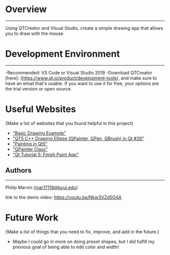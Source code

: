 # Overview
---
Using QTCreator and Visual Studio, create a simple drawing app that allows you to draw with the mouse


# Development Environment
---
 -Recommended: VS Code or Visual Studio 2019
 -Download QTCreator [here]: (https://www.qt.io/product/development-tools), and make sure to have an email that's usable.  If you want to use it for free, your options are the trial version or open source.

# Useful Websites

{Make a list of websites that you found helpful in this project}
* ["Basic Drawing Example"](https://doc.qt.io/qt-5/qtwidgets-painting-basicdrawing-example.html)
* ["QT5 C++ Drawing Ellipse (QPainter, QPen, QBrush) in Qt #26"](https://www.youtube.com/watch?v=7Qdz4lntVeM)
* ["Painting in Qt5"](https://zetcode.com/gui/qt5/painting/)
* ["QPainter Class"](https://doc.qt.io/qt-5/qpainter.html)
* ["Qt Tutorial 5: Finish Paint App"](https://www.youtube.com/watch?v=uzgU2XzhnHY)


## Authors
---
Philip Marvin (mar17118@byui.edu)

link to the demo video:
https://youtu.be/Nkw3VZd5G4A



# Future Work

{Make a list of things that you need to fix, improve, and add in the future.}
* Maybe I could go in more on doing preset shapes, but I did fulfill my previous goal of being able to edit color and width!